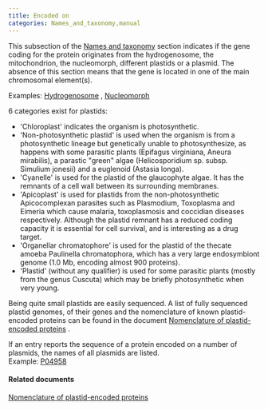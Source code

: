 ```yaml
---
title: Encoded on
categories: Names_and_taxonomy,manual
---
```


This subsection of the [Names and taxonomy](http://www.uniprot.org/help/names%5Fand%5Ftaxonomy%5Fsection) section indicates if the gene coding for the protein originates from the hydrogenosome, the mitochondrion, the nucleomorph, different plastids or a plasmid. The absence of this section means that the gene is located in one of the main chromosomal element(s).

Examples: [Hydrogenosome](https://www.uniprot.org/uniprotkb/Q5DUX5#names%5Fand%5Ftaxonomy) , [Nucleomorph](https://www.uniprot.org/uniprotkb/Q9SCC7#names%5Fand%5Ftaxonomy)

6 categories exist for plastids:

-   'Chloroplast' indicates the organism is photosynthetic.
-   'Non-photosynthetic plastid' is used when the organism is from a photosynthetic lineage but genetically unable to photosynthesize, as happens with some parasitic plants (Epifagus virginiana, Aneura mirabilis), a parastic "green" algae (Helicosporidium sp. subsp. Simulium jonesii) and a euglenoid (Astasia longa).
-   'Cyanelle' is used for the plastid of the glaucophyte algae. It has the remnants of a cell wall between its surrounding membranes.
-   'Apicoplast' is used for plastids from the non-photosynthetic Apicocomplexan parasites such as Plasmodium, Toxoplasma and Eimeria which cause malaria, toxoplasmosis and coccidian diseases respectively. Although the plastid remnant has a reduced coding capacity it is essential for cell survival, and is interesting as a drug target.
-   'Organellar chromatophore' is used for the plastid of the thecate amoeba Paulinella chromatophora, which has a very large endosymbiont genome (1.0 Mb, encoding almost 900 proteins).
-   'Plastid' (without any qualifier) is used for some parasitic plants (mostly from the genus Cuscuta) which may be briefly photosynthetic when very young.

Being quite small plastids are easily sequenced. A list of fully sequenced plastid genomes, of their genes and the nomenclature of known plastid-encoded proteins can be found in the document [Nomenclature of plastid-encoded proteins](http://www.uniprot.org/docs/plastid) .

If an entry reports the sequence of a protein encoded on a number of plasmids, the names of all plasmids are listed.  
Example: [P04958](https://www.uniprot.org/uniprotkb/P04958#names_and_taxonomy)

#### Related documents

[Nomenclature of plastid-encoded proteins](http://www.uniprot.org/docs/plastid)
